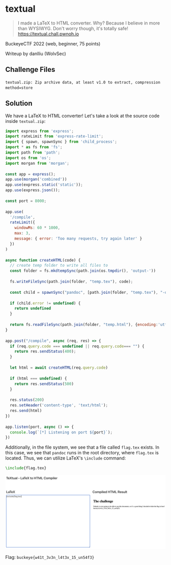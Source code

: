 # textual

> I made a LaTeX to HTML converter. Why? Because I believe in more than WYSIWYG. Don't worry though, it's totally safe!  
https://textual.chall.pwnoh.io

BuckeyeCTF 2022 (web, beginner, 75 points)

Writeup by danlliu (WolvSec)

## Challenge Files

`textual.zip: Zip archive data, at least v1.0 to extract, compression method=store`

## Solution

We have a LaTeX to HTML converter! Let's take a look at the source code inside `textual.zip`:

```javascript
import express from 'express';
import rateLimit from 'express-rate-limit';
import { spawn, spawnSync } from 'child_process';
import * as fs from 'fs';
import path from 'path';
import os from 'os';
import morgan from 'morgan';

const app = express();
app.use(morgan('combined'))
app.use(express.static('static'));
app.use(express.json());

const port = 8000;

app.use(
  '/compile',
  rateLimit({
    windowMs: 60 * 1000,
    max: 3,
    message: { error: 'Too many requests, try again later' }
  })
)

async function createHTML(code) {
  // create temp folder to write all files to
  const folder = fs.mkdtempSync(path.join(os.tmpdir(), 'output-'))

  fs.writeFileSync(path.join(folder, "temp.tex"), code);

  const child = spawnSync("pandoc", [path.join(folder, "temp.tex"), "-o" , path.join(folder, "temp.html"), "+RTS", "-M512M", "-RTS", "--verbose"]);
    
  if (child.error != undefined) {
    return undefined
  }

  return fs.readFileSync(path.join(folder, "temp.html"), {encoding:'utf8', flag:'r'})
}

app.post("/compile", async (req, res) => {
  if (req.query.code === undefined || req.query.code=== "") {
    return res.sendStatus(400);
  }

  let html = await createHTML(req.query.code)

  if (html === undefined) {
    return res.sendStatus(500)
  }

  res.status(200)
  res.setHeader('content-type', 'text/html');
  res.send(html)
})

app.listen(port, async () => {
  console.log(`[*] Listening on port ${port}`);
})
```

Additionally, in the file system, we see that a file called `flag.tex` exists. In this case, we see that `pandoc` runs in the root directory, where `flag.tex` is located. Thus, we can utilize LaTeX's `\include` command:

```latex
\include{flag.tex}
```

![textual flag](assets/textual.png)

Flag: `buckeye{w41t_3v3n_l4t3x_15_un54f3}`
